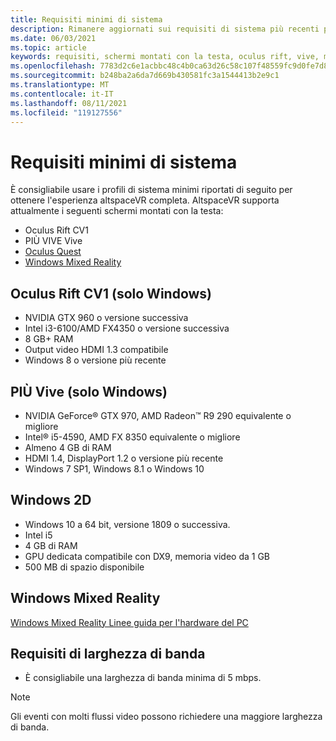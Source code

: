 ```yaml
---
title: Requisiti minimi di sistema
description: Rimanere aggiornati sui requisiti di sistema più recenti per AltspaceVR nei dispositivi con visore montato con la testa, Oculus Rift e SENSORE Vive.
ms.date: 06/03/2021
ms.topic: article
keywords: requisiti, schermi montati con la testa, oculus rift, vive, modalità windows 2d
ms.openlocfilehash: 7783d2c6e1acbbc48c4b0ca63d26c58c107f48559fc9d0fe7d88156a1d6762f9
ms.sourcegitcommit: b248ba2a6da7d669b430581fc3a1544413b2e9c1
ms.translationtype: MT
ms.contentlocale: it-IT
ms.lasthandoff: 08/11/2021
ms.locfileid: "119127556"
---
```

# <a name="minimum-system-requirements"></a>Requisiti minimi di sistema

È consigliabile usare i profili di sistema minimi riportati di seguito per ottenere l'esperienza altspaceVR completa. AltspaceVR supporta attualmente i seguenti schermi montati con la testa:

* Oculus Rift CV1
* PIÙ VIVE Vive
* [Oculus Quest](oculus-installation.md)
* [Windows Mixed Reality](wmr-installation.md)

## <a name="oculus-rift-cv1-windows-only"></a>Oculus Rift CV1 (solo Windows)

* NVIDIA GTX 960 o versione successiva 
* Intel i3-6100/AMD FX4350 o versione successiva 
* 8 GB+ RAM 
* Output video HDMI 1.3 compatibile 
* Windows 8 o versione più recente 

## <a name="htc-vive-windows-only"></a>PIÙ Vive (solo Windows)

* NVIDIA GeForce® GTX 970, AMD Radeon™ R9 290 equivalente o migliore
* Intel® i5-4590, AMD FX 8350 equivalente o migliore   
* Almeno 4 GB di RAM
* HDMI 1.4, DisplayPort 1.2 o versione più recente
* Windows 7 SP1, Windows 8.1 o Windows 10

## <a name="windows-2d-mode"></a>Windows 2D

* Windows 10 a 64 bit, versione 1809 o successiva.
* Intel i5
* 4 GB di RAM
* GPU dedicata compatibile con DX9, memoria video da 1 GB
* 500 MB di spazio disponibile 

## <a name="windows-mixed-reality"></a>Windows Mixed Reality

[Windows Mixed Reality Linee guida per l'hardware del PC](https://docs.microsoft.com/windows/mixed-reality/enthusiast-guide/windows-mixed-reality-minimum-pc-hardware-compatibility-guidelines)

## <a name="bandwidth-requirements"></a>Requisiti di larghezza di banda

* È consigliabile una larghezza di banda minima di 5 mbps.

> [!NOTE]
> Gli eventi con molti flussi video possono richiedere una maggiore larghezza di banda.